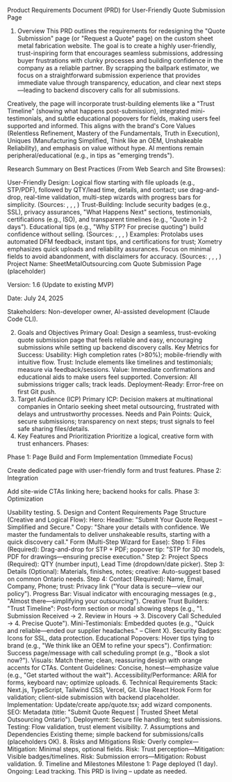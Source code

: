 Product Requirements Document (PRD) for User-Friendly Quote Submission Page
1. Overview
This PRD outlines the requirements for redesigning the "Quote Submission" page (or "Request a Quote" page) on the custom sheet metal fabrication website. The goal is to create a highly user-friendly, trust-inspiring form that encourages seamless submissions, addressing buyer frustrations with clunky processes and building confidence in the company as a reliable partner. By scrapping the ballpark estimator, we focus on a straightforward submission experience that provides immediate value through transparency, education, and clear next steps—leading to backend discovery calls for all submissions.

Creatively, the page will incorporate trust-building elements like a "Trust Timeline" (showing what happens post-submission), integrated mini-testimonials, and subtle educational popovers for fields, making users feel supported and informed. This aligns with the brand's Core Values (Relentless Refinement, Mastery of the Fundamentals, Truth in Execution), Uniques (Manufacturing Simplified, Think like an OEM, Unshakeable Reliability), and emphasis on value without hype. AI mentions remain peripheral/educational (e.g., in tips as "emerging trends").

Research Summary on Best Practices (From Web Search and Site Browses):

User-Friendly Design: Logical flow starting with file uploads (e.g., STP/PDF), followed by QTY/lead time, details, and contact; use drag-and-drop, real-time validation, multi-step wizards with progress bars for simplicity. (Sources: , , , )
Trust-Building: Include security badges (e.g., SSL), privacy assurances, "What Happens Next" sections, testimonials, certifications (e.g., ISO), and transparent timelines (e.g., "Quote in 1-2 days"). Educational tips (e.g., "Why STP? For precise quoting") build confidence without selling. (Sources: , , , )
Examples: Protolabs uses automated DFM feedback, instant tips, and certifications for trust; Xometry emphasizes quick uploads and reliability assurances. Focus on minimal fields to avoid abandonment, with disclaimers for accuracy. (Sources: , , , )
Project Name: SheetMetalOutsourcing.com Quote Submission Page (placeholder)

Version: 1.6 (Update to existing MVP)

Date: July 24, 2025

Stakeholders: Non-developer owner, AI-assisted development (Claude Code CLI).

2. Goals and Objectives
Primary Goal: Design a seamless, trust-evoking quote submission page that feels reliable and easy, encouraging submissions while setting up backend discovery calls.
Key Metrics for Success:
Usability: High completion rates (>80%); mobile-friendly with intuitive flow.
Trust: Include elements like timelines and testimonials; measure via feedback/sessions.
Value: Immediate confirmations and educational aids to make users feel supported.
Conversion: All submissions trigger calls; track leads.
Deployment-Ready: Error-free on first Git push.
3. Target Audience (ICP)
Primary ICP: Decision makers at multinational companies in Ontario seeking sheet metal outsourcing, frustrated with delays and untrustworthy processes.
Needs and Pain Points: Quick, secure submissions; transparency on next steps; trust signals to feel safe sharing files/details.
4. Key Features and Prioritization
Prioritize a logical, creative form with trust enhancers. Phases:

Phase 1: Page Build and Form Implementation (Immediate Focus)

Create dedicated page with user-friendly form and trust features.
Phase 2: Integration

Add site-wide CTAs linking here; backend hooks for calls.
Phase 3: Optimization

Usability testing.
5. Design and Content Requirements
Page Structure (Creative and Logical Flow):
Hero: Headline: "Submit Your Quote Request – Simplified and Secure." Copy: "Share your details with confidence. We master the fundamentals to deliver unshakeable results, starting with a quick discovery call."
Form (Multi-Step Wizard for Ease):
Step 1: Files (Required): Drag-and-drop for STP + PDF; popover tip: "STP for 3D models, PDF for drawings—ensuring precise execution."
Step 2: Project Specs (Required): QTY (number input), Lead Time (dropdown/date picker).
Step 3: Details (Optional): Materials, finishes, notes; creative: Auto-suggest based on common Ontario needs.
Step 4: Contact (Required): Name, Email, Company, Phone; trust: Privacy link ("Your data is secure—view our policy").
Progress Bar: Visual indicator with encouraging messages (e.g., "Almost there—simplifying your outsourcing").
Creative Trust Builders:
"Trust Timeline": Post-form section or modal showing steps (e.g., "1. Submission Received → 2. Review in Hours → 3. Discovery Call Scheduled → 4. Precise Quote").
Mini-Testimonials: Embedded quotes (e.g., "Quick and reliable—ended our supplier headaches." – Client X).
Security Badges: Icons for SSL, data protection.
Educational Popovers: Hover tips tying to brand (e.g., "We think like an OEM to refine your specs").
Confirmation: Success page/message with call scheduling prompt (e.g., "Book a slot now?").
Visuals: Match theme; clean, reassuring design with orange accents for CTAs.
Content Guidelines: Concise, honest—emphasize value (e.g., "Get started without the wait").
Accessibility/Performance: ARIA for forms, keyboard nav; optimize uploads.
6. Technical Requirements
Stack: Next.js, TypeScript, Tailwind CSS, Vercel, Git. Use React Hook Form for validation; client-side submission with backend placeholder.
Implementation: Update/create app/quote.tsx; add wizard components.
SEO: Metadata (title: "Submit Quote Request | Trusted Sheet Metal Outsourcing Ontario").
Deployment: Secure file handling; test submissions.
Testing: Flow validation, trust element visibility.
7. Assumptions and Dependencies
Existing theme; simple backend for submissions/calls (placeholders OK).
8. Risks and Mitigations
Risk: Overly complex—Mitigation: Minimal steps, optional fields.
Risk: Trust perception—Mitigation: Visible badges/timelines.
Risk: Submission errors—Mitigation: Robust validation.
9. Timeline and Milestones
Milestone 1: Page deployed (1 day).
Ongoing: Lead tracking.
This PRD is living – update as needed.